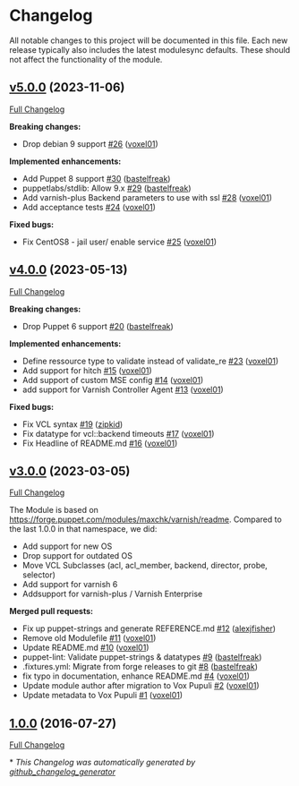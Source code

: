 # Changelog

All notable changes to this project will be documented in this file.
Each new release typically also includes the latest modulesync defaults.
These should not affect the functionality of the module.

## [v5.0.0](https://github.com/voxpupuli/puppet-varnish/tree/v5.0.0) (2023-11-06)

[Full Changelog](https://github.com/voxpupuli/puppet-varnish/compare/v4.0.0...v5.0.0)

**Breaking changes:**

- Drop debian 9 support [\#26](https://github.com/voxpupuli/puppet-varnish/pull/26) ([voxel01](https://github.com/voxel01))

**Implemented enhancements:**

- Add Puppet 8 support [\#30](https://github.com/voxpupuli/puppet-varnish/pull/30) ([bastelfreak](https://github.com/bastelfreak))
- puppetlabs/stdlib: Allow 9.x [\#29](https://github.com/voxpupuli/puppet-varnish/pull/29) ([bastelfreak](https://github.com/bastelfreak))
- Add varnish-plus Backend parameters to use with ssl [\#28](https://github.com/voxpupuli/puppet-varnish/pull/28) ([voxel01](https://github.com/voxel01))
- Add acceptance tests [\#24](https://github.com/voxpupuli/puppet-varnish/pull/24) ([voxel01](https://github.com/voxel01))

**Fixed bugs:**

- Fix CentOS8 - jail user/ enable service [\#25](https://github.com/voxpupuli/puppet-varnish/pull/25) ([voxel01](https://github.com/voxel01))

## [v4.0.0](https://github.com/voxpupuli/puppet-varnish/tree/v4.0.0) (2023-05-13)

[Full Changelog](https://github.com/voxpupuli/puppet-varnish/compare/v3.0.0...v4.0.0)

**Breaking changes:**

- Drop Puppet 6 support [\#20](https://github.com/voxpupuli/puppet-varnish/pull/20) ([bastelfreak](https://github.com/bastelfreak))

**Implemented enhancements:**

- Define ressource type to validate instead of validate\_re [\#23](https://github.com/voxpupuli/puppet-varnish/pull/23) ([voxel01](https://github.com/voxel01))
- Add support for hitch [\#15](https://github.com/voxpupuli/puppet-varnish/pull/15) ([voxel01](https://github.com/voxel01))
- Add support of custom MSE config [\#14](https://github.com/voxpupuli/puppet-varnish/pull/14) ([voxel01](https://github.com/voxel01))
- add support for Varnish Controller Agent [\#13](https://github.com/voxpupuli/puppet-varnish/pull/13) ([voxel01](https://github.com/voxel01))

**Fixed bugs:**

- Fix VCL syntax [\#19](https://github.com/voxpupuli/puppet-varnish/pull/19) ([zipkid](https://github.com/zipkid))
- Fix datatype for vcl::backend timeouts [\#17](https://github.com/voxpupuli/puppet-varnish/pull/17) ([voxel01](https://github.com/voxel01))
- Fix Headline of README.md [\#16](https://github.com/voxpupuli/puppet-varnish/pull/16) ([voxel01](https://github.com/voxel01))

## [v3.0.0](https://github.com/voxpupuli/puppet-varnish/tree/v3.0.0) (2023-03-05)

[Full Changelog](https://github.com/voxpupuli/puppet-varnish/compare/1.0.0...v3.0.0)

   The Module is based on https://forge.puppet.com/modules/maxchk/varnish/readme. Compared to the last 1.0.0 in that namespace, we did:
  - Add support for new OS
  - Drop support for outdated OS
  - Move VCL Subclasses (acl, acl_member, backend, director, probe, selector)
  - Add support for varnish 6
  - Addsupport for varnish-plus / Varnish Enterprise

**Merged pull requests:**

- Fix up puppet-strings and generate REFERENCE.md [\#12](https://github.com/voxpupuli/puppet-varnish/pull/12) ([alexjfisher](https://github.com/alexjfisher))
- Remove old Modulefile [\#11](https://github.com/voxpupuli/puppet-varnish/pull/11) ([voxel01](https://github.com/voxel01))
- Update README.md [\#10](https://github.com/voxpupuli/puppet-varnish/pull/10) ([voxel01](https://github.com/voxel01))
- puppet-lint: Validate puppet-strings & datatypes [\#9](https://github.com/voxpupuli/puppet-varnish/pull/9) ([bastelfreak](https://github.com/bastelfreak))
- .fixtures.yml: Migrate from forge releases to git [\#8](https://github.com/voxpupuli/puppet-varnish/pull/8) ([bastelfreak](https://github.com/bastelfreak))
- fix typo in documentation, enhance README.md [\#4](https://github.com/voxpupuli/puppet-varnish/pull/4) ([voxel01](https://github.com/voxel01))
- Update module author after migration to Vox Pupuli [\#2](https://github.com/voxpupuli/puppet-varnish/pull/2) ([voxel01](https://github.com/voxel01))
- Update metadata to Vox Pupuli [\#1](https://github.com/voxpupuli/puppet-varnish/pull/1) ([voxel01](https://github.com/voxel01))

## [1.0.0](https://github.com/voxpupuli/puppet-varnish/tree/1.0.0) (2016-07-27)

[Full Changelog](https://github.com/voxpupuli/puppet-varnish/compare/d55e143663f24b4f5efd8a9628a3d0173264609b...1.0.0)



\* *This Changelog was automatically generated by [github_changelog_generator](https://github.com/github-changelog-generator/github-changelog-generator)*

